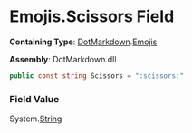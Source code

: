 # Emojis\.Scissors Field

**Containing Type**: [DotMarkdown](../../README.md)\.[Emojis](../README.md)

**Assembly**: DotMarkdown\.dll

```csharp
public const string Scissors = ":scissors:"
```

### Field Value

System\.[String](https://docs.microsoft.com/en-us/dotnet/api/system.string)